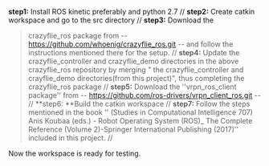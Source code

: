 **step1:** Install ROS kinetic preferably and python 2.7 //
**step2:** Create catkin workspace and go to the src directory //
**step3:** Download the 
> crazyflie_ros
package from -- https://github.com/whoenig/crazyflie_ros.git -- and follow the instructions mentioned there for the setup. //
**step4:** Update the crazyflie_controller and crazyflie_demo directories in the above crazyflie_ros repository
			by merging " the crazyflie_controller and crayflie_demo directories(from this project)", thus completing the crazyflie_ros package //
**step5:** Download the ''vrpn_ros_client package'' from -- https://github.com/ros-drivers/vrpn_client_ros.git -- //
**step6: **Build the catkin workspace //
**step7:** Follow the steps mentioned in the book
		'' (Studies in Computational Intelligence 707) Anis Koubaa (eds.) - Robot Operating System (ROS)_
				The Complete Reference (Volume 2)-Springer International Publishing (2017)'' included in this project. //

Now the workspace is ready for testing.